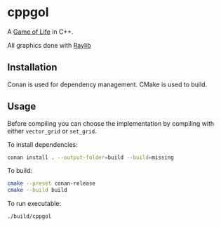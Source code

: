 # cppgol

A [Game of Life](https://en.wikipedia.org/wiki/Conway%27s_Game_of_Life) in C++.

All graphics done with [Raylib](https://www.raylib.com/)

## Installation

Conan is used for dependency management. CMake is used to build.

## Usage

Before compiling you can choose the implementation by compiling with either `vector_grid` or `set_grid`.

To install dependencies:

```bash
conan install . --output-folder=build --build=missing
```

To build:

```bash
cmake --preset conan-release
cmake --build build
```


To run executable:

```bash
./build/cppgol
```
